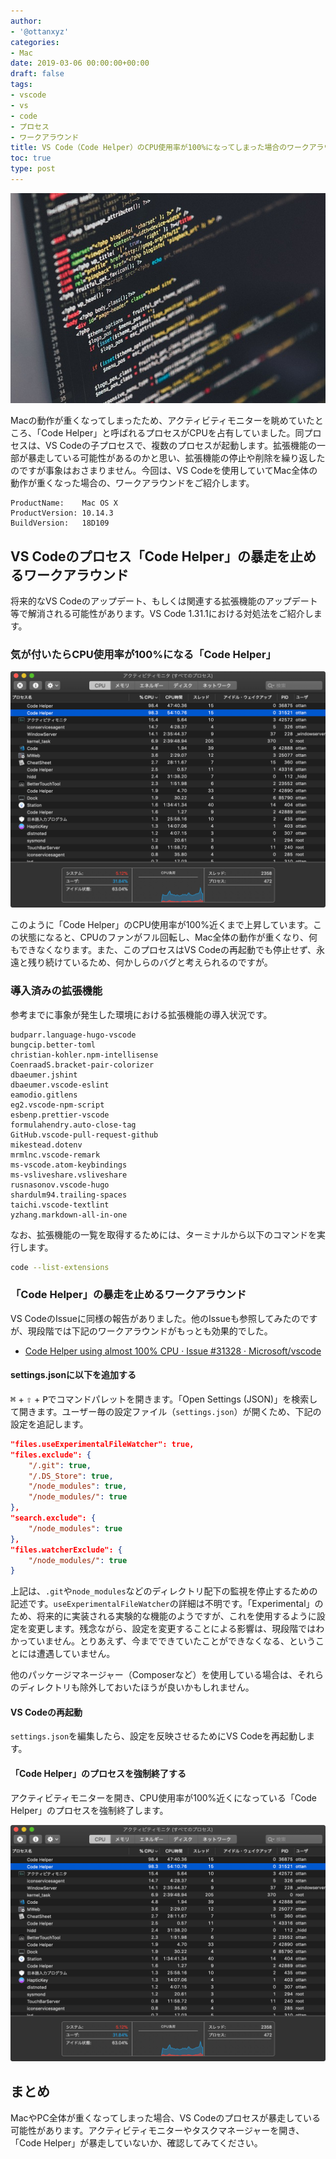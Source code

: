 ```yaml
---
author:
- '@ottanxyz'
categories:
- Mac
date: 2019-03-06 00:00:00+00:00
draft: false
tags:
- vscode
- vs
- code
- プロセス
- ワークアラウンド
title: VS Code（Code Helper）のCPU使用率が100%になってしまった場合のワークアラウンド
toc: true
type: post
---
```


![](190306-2730d936a56a3381.jpg)

Macの動作が重くなってしまったため、アクティビティモニターを眺めていたところ、「Code Helper」と呼ばれるプロセスがCPUを占有していました。同プロセスは、VS Codeの子プロセスで、複数のプロセスが起動します。拡張機能の一部が暴走している可能性があるのかと思い、拡張機能の停止や削除を繰り返したのですが事象はおさまりません。今回は、VS Codeを使用していてMac全体の動作が重くなった場合の、ワークアラウンドをご紹介します。

```
ProductName:	Mac OS X
ProductVersion:	10.14.3
BuildVersion:	18D109
```

## VS Codeのプロセス「Code Helper」の暴走を止めるワークアラウンド

将来的なVS Codeのアップデート、もしくは関連する拡張機能のアップデート等で解消される可能性があります。VS Code 1.31.1における対処法をご紹介します。

### 気が付いたらCPU使用率が100%になる「Code Helper」

![](190306-4f7e55be1bf1770e.png)

このように「Code Helper」のCPU使用率が100%近くまで上昇しています。この状態になると、CPUのファンがフル回転し、Mac全体の動作が重くなり、何もできなくなります。また、このプロセスはVS Codeの再起動でも停止せず、永遠と残り続けているため、何かしらのバグと考えられるのですが。

### 導入済みの拡張機能

参考までに事象が発生した環境における拡張機能の導入状況です。

```
budparr.language-hugo-vscode
bungcip.better-toml
christian-kohler.npm-intellisense
CoenraadS.bracket-pair-colorizer
dbaeumer.jshint
dbaeumer.vscode-eslint
eamodio.gitlens
eg2.vscode-npm-script
esbenp.prettier-vscode
formulahendry.auto-close-tag
GitHub.vscode-pull-request-github
mikestead.dotenv
mrmlnc.vscode-remark
ms-vscode.atom-keybindings
ms-vsliveshare.vsliveshare
rusnasonov.vscode-hugo
shardulm94.trailing-spaces
taichi.vscode-textlint
yzhang.markdown-all-in-one
```

なお、拡張機能の一覧を取得するためには、ターミナルから以下のコマンドを実行します。

```bash
code --list-extensions
```

### 「Code Helper」の暴走を止めるワークアラウンド

VS CodeのIssueに同様の報告がありました。他のIssueも参照してみたのですが、現段階では下記のワークアラウンドがもっとも効果的でした。

- [Code Helper using almost 100% CPU · Issue #31328 · Microsoft/vscode](https://github.com/Microsoft/vscode/issues/31328)

#### settings.jsonに以下を追加する

<kbd>&#8984;</kbd> + <kbd>&#8679;</kbd> + <kbd>P</kbd>でコマンドパレットを開きます。「Open Settings (JSON)」を検索して開きます。ユーザー毎の設定ファイル（`settings.json`）が開くため、下記の設定を追記します。

```json
"files.useExperimentalFileWatcher": true,
"files.exclude": {
	"/.git": true,
	"/.DS_Store": true,
	"/node_modules": true,
	"/node_modules/": true
},
"search.exclude": {
	"/node_modules": true
},
"files.watcherExclude": {
	"/node_modules/": true
}
```

上記は、`.git`や`node_modules`などのディレクトリ配下の監視を停止するための記述です。`useExperimentalFileWatcher`の詳細は不明です。「Experimental」のため、将来的に実装される実験的な機能のようですが、これを使用するように設定を変更します。残念ながら、設定を変更することによる影響は、現段階ではわかっていません。とりあえず、今までできていたことができなくなる、ということには遭遇していません。

他のパッケージマネージャー（Composerなど）を使用している場合は、それらのディレクトリも除外しておいたほうが良いかもしれません。

#### VS Codeの再起動

`settings.json`を編集したら、設定を反映させるためにVS Codeを再起動します。

#### 「Code Helper」のプロセスを強制終了する

アクティビティモニターを開き、CPU使用率が100%近くになっている「Code Helper」のプロセスを強制終了します。

![](190306-4f7e55be1bf1770e.png)

## まとめ

MacやPC全体が重くなってしまった場合、VS Codeのプロセスが暴走している可能性があります。アクティビティモニターやタスクマネージャーを開き、「Code Helper」が暴走していないか、確認してみてください。